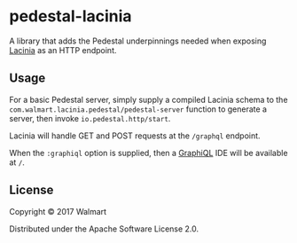 # pedestal-lacinia

A library that adds the Pedestal underpinnings needed when exposing
[Lacinia](https://github.com/walmartlabs/lacinia) as an HTTP endpoint.

## Usage

For a basic Pedestal server, simply supply a compiled Lacinia schema to
the `com.walmart.lacinia.pedestal/pedestal-server` function to
generate a server, then invoke `io.pedestal.http/start`.

Lacinia will handle GET and POST requests at the `/graphql` endpoint.

When the `:graphiql` option is supplied, then a
[GraphiQL](https://github.com/graphql/graphiql) IDE will be available at `/`.

## License

Copyright © 2017 Walmart

Distributed under the Apache Software License 2.0.
